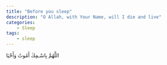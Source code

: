 ```yaml
---
title: "Before you sleep"
description: "O Allah, with Your Name, will I die and live"
categories:
    - Sleep
tags:
    - sleep
---
```


اللَّهُمَّ بِاسْـمِكَ أَمُوتُ وَأَحْيَا